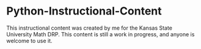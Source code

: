 # Python-Instructional-Content
This instructional content was created by me for the Kansas State University Math DRP. This content is still a work in progress, and anyone is welcome to use it.
